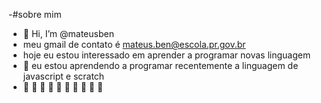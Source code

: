 -#sobre mim 
- 👋 Hi, I’m @mateusben
- meu gmail de contato é mateus.ben@escola.pr.gov.br
- hoje eu estou interessado em aprender a programar novas linguagem
- 👀 eu estou aprendendo a programar recentemente a linguagem de javascript e scratch
- 🌱 🌱 🌱 🌱 🌱 🌱 🌱 🌱 🌱 🌱

<!---
mateusben/mateusben is a ✨ special ✨ repository because its `README.md` (this file) appears on your GitHub profile.
You can click the Preview link to take a look at your changes.
--->
